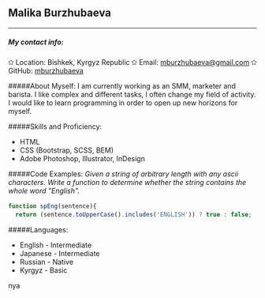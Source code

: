  ## Malika Burzhubaeva
-----
##### My contact info:
<img src="image-1.png" alt="alt text" width="11"/> Location: Bishkek, Kyrgyz Republic
<img src="image-1.png" alt="alt text" width="11"/> Email: mburzhubaeva@gmail.com
<img src="image-1.png" alt="alt text" width="11"/> GitHub: [mburzhubaeva](https://github.com/mburzhubaeva)

#####About Myself:
I am currently working as an SMM, marketer and barista. I like complex and different tasks, I often change my field of activity. I would like to learn programming in order to open up new horizons for myself.

#####Skills and Proficiency:
* HTML
* CSS (Bootstrap, SCSS, BEM)
* Adobe Photoshop, Illustrator, InDesign

#####Code Examples:
*Given a string of arbitrary length with any ascii characters. Write a function to determine whether the string contains the whole word "English".*

```JavaScript
function spEng(sentence){
  return (sentence.toUpperCase().includes('ENGLISH')) ? true : false;
```

#####Languages:
* English - Intermediate
* Japanese - Intermediate
* Russian - Native
* Kyrgyz - Basic


nya